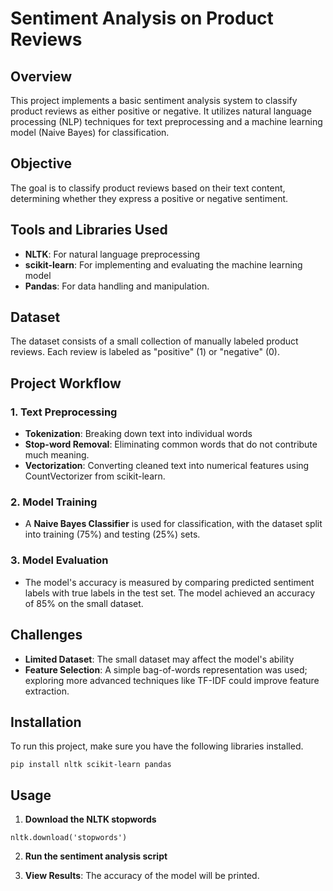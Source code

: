 
# **Sentiment Analysis on Product Reviews**

## **Overview**
This project implements a basic sentiment analysis system to classify product reviews as either positive or negative. It utilizes natural language processing (NLP) techniques for text preprocessing and a machine learning model (Naive Bayes) for classification.

## **Objective**

The goal is to classify product reviews based on their text content, determining whether they express a positive or negative sentiment.

## **Tools and Libraries Used**

- **NLTK**: For natural language preprocessing
- **scikit-learn**: For implementing and evaluating the machine learning model
- **Pandas**: For data handling and manipulation.

## **Dataset**

The dataset consists of a small collection of manually labeled product reviews. Each review is labeled as "positive" (1) or "negative" (0).


## **Project Workflow**

### **1. Text Preprocessing**

- **Tokenization**: Breaking down text into individual words
- **Stop-word Removal**:  Eliminating common words that do not contribute much meaning.
- **Vectorization**: Converting cleaned text into numerical features using CountVectorizer from scikit-learn.


### **2. Model Training**

- A **Naive Bayes Classifier**  is used for classification, with the dataset split into training (75%) and testing (25%) sets.

### **3. Model Evaluation**

- The model's accuracy is measured by comparing predicted sentiment labels with true labels in the test set. The model achieved an accuracy of 85% on the small dataset.

## **Challenges**

- **Limited Dataset**: The small dataset may affect the model's ability
- **Feature Selection**: A simple bag-of-words representation was used; exploring more advanced techniques like TF-IDF could improve feature extraction.

## **Installation**

To run this project, make sure you have the following libraries installed.

`pip install nltk scikit-learn pandas`


## **Usage**

1. **Download the NLTK stopwords** 

`nltk.download('stopwords')`
  
2. **Run the sentiment analysis script**

3. **View Results**: The accuracy of the model will be printed.


